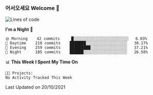 ### 어서오세요 Welcome 👋

<!--START_SECTION:waka-->
![Lines of code](https://img.shields.io/badge/From%20Hello%20World%20I%27ve%20Written-452723%20lines%20of%20code-blue)

**I'm a Night 🦉** 

```text
🌞 Morning    42 commits     █░░░░░░░░░░░░░░░░░░░░░░░░   6.03% 
🌆 Daytime    210 commits    ███████░░░░░░░░░░░░░░░░░░   30.17% 
🌃 Evening    259 commits    █████████░░░░░░░░░░░░░░░░   37.21% 
🌙 Night      185 commits    ██████░░░░░░░░░░░░░░░░░░░   26.58%

```


📊 **This Week I Spent My Time On** 

```text
🐱‍💻 Projects: 
No Activity Tracked This Week

```


 Last Updated on 20/10/2021
<!--END_SECTION:waka-->
